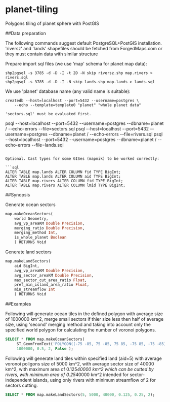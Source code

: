 # planet-tiling
Polygons tiling of planet sphere with PostGIS

##Data preparation

The following commands suggest default PostgreSQL+PostGIS
installation. 'riversz' and 'lands' shapefiles should be fetched
from ForgedMaps.com or they must contain data with similar structure

Prepare import sql files (we use 'map' schema for planet map data):

```
shp2pgsql -s 3785 -d -D -I -t 2D -N skip riversz.shp map.rivers > rivers.sql
shp2pgsql -s 3785 -d -D -I -N skip lands.shp map.lands > lands.sql
```

We use 'planet' database name (any valid name is suitable):

```
createdb --host=localhost --port=5432 --username=postgres \
    --echo --template=template0 "planet" "whole planet data"

'sectors.sql' must be evaluated first.

```
psql --host=localhost --port=5432 --username=postgres --dbname=planet /
    --echo-errors --file=sectors.sql
psql --host=localhost --port=5432 --username=postgres --dbname=planet /
    --echo-errors --file=rivers.sql
psql --host=localhost --port=5432 --username=postgres --dbname=planet /
    --echo-errors --file=lands.sql
```

Optional. Cast types for some GISes (mapnik) to be worked correctly:

```sql
ALTER TABLE map.lands ALTER COLUMN fid TYPE BigInt;
ALTER TABLE map.lands ALTER COLUMN aid TYPE BigInt;
ALTER TABLE map.rivers ALTER COLUMN fid TYPE BigInt;
ALTER TABLE map.rivers ALTER COLUMN lmid TYPE BigInt;
```

##Synopsis

Generate ocean sectors
```sql
map.makeOceanSectors(
    world Geometry,
    avg_vp_areaKM Double Precision,
    merging_ratio Double Precision,
    merging_method Int,
    is_whole_planet Boolean
    ) RETURNS Void
```

Generate land sectors
```sql
map.makeLandSectors(
    aid BigInt,
    avg_vp_areaKM Double Precision,
    avg_sector_areaKM Double Precision,
    max_sector_cut_area_ratio Float,
    pref_min_island_area_ratio Float,
    min_streamflow Int
    ) RETURNS Void
```

##Examples

Following will generate ocean tiles in the defined polygon with average
size of 1000000 km^2, merge small sectors if thier size less then half
of average size, using 'second' merging method and taking into account
only the specified world polygon for calculating the number of voronoi polygons.

```sql
SELECT * FROM map.makeOceanSectors(
     ST_GeomFromText('POLYGON((-75 -85, 75 -85, 75 85, -75 85, -75 -85))', 4326),
     1000000, 0.5, 2, False );
```

Following will generate land tiles within specified land (aid=5) with average
voronoi poligons size of 5000 km^2, with average sector size of 40000 km^2,
with maximum area of 0.125*40000 km^2 which can be cutted by rivers,
with minimum area of 0.25*40000 km^2 intended for sector-independent islands,
using only rivers with minimum streamflow of 2 for sectors cutting.

```sql
SELECT * FROM map.makeLandSectors(5, 5000, 40000, 0.125, 0.25, 2);
```


